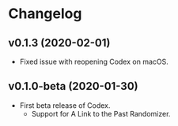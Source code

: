 # Changelog

## v0.1.3 (2020-02-01)

- Fixed issue with reopening Codex on macOS.

## v0.1.0-beta (2020-01-30)

- First beta release of Codex.
  - Support for A Link to the Past Randomizer.
